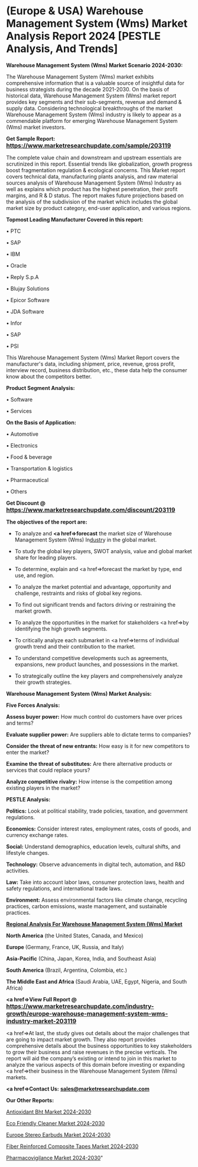 # (Europe & USA) Warehouse Management System (Wms) Market Analysis Report 2024 [PESTLE Analysis, And Trends]

<strong>Warehouse Management System (Wms) Market Scenario 2024-2030:</strong>

The Warehouse Management System (Wms) market exhibits comprehensive information that is a valuable source of insightful data for business strategists during the decade 2021-2030. On the basis of historical data, Warehouse Management System (Wms) market report provides key segments and their sub-segments, revenue and demand &amp; supply data. Considering technological breakthroughs of the market Warehouse Management System (Wms) industry is likely to appear as a commendable platform for emerging Warehouse Management System (Wms) market investors.

<strong>Get Sample Report: <a href=https://www.marketresearchupdate.com/sample/203119><font size=3 color=#0000ff>https://www.marketresearchupdate.com/sample/203119</font></a></strong>

The complete value chain and downstream and upstream essentials are scrutinized in this report. Essential trends like globalization, growth progress boost fragmentation regulation &amp; ecological concerns. This Market report covers technical data, manufacturing plants analysis, and raw material sources analysis of Warehouse Management System (Wms) Industry as well as explains which product has the highest penetration, their profit margins, and R & D status. The report makes future projections based on the analysis of the subdivision of the market which includes the global market size by product category, end-user application, and various regions.

<strong>Topmost Leading Manufacturer Covered in this report:</strong>

• PTC

• SAP

• IBM

• Oracle

• Reply S.p.A

• Blujay Solutions

• Epicor Software

• JDA Software

• Infor

• SAP

• PSI

This Warehouse Management System (Wms) Market Report covers the manufacturer's data, including shipment, price, revenue, gross profit, interview record, business distribution, etc., these data help the consumer know about the competitors better.

<strong>Product Segment Analysis: </strong>

• Software

• Services

<strong>On the Basis of Application:</strong>

• Automotive

• Electronics

• Food & beverage

• Transportation & logistics

• Pharmaceutical

• Others

<strong>Get Discount @ <a href=https://www.marketresearchupdate.com/discount/203119><font size=3 color=#0000ff>https://www.marketresearchupdate.com/discount/203119</font></a></strong>

<strong><b>The objectives of the report are:</b></strong>

- To analyze and <strong><a href=><strong>forecast</strong></a></strong> the market size of Warehouse Management System (Wms) In<a href=ASDF991299>dustr</a>y in the global market.

- To study the global key players, SWOT analysis, value and global market share for leading players.

- To determine, explain and <a href=>forecast</a> the market by type, end use, and region.

- To analyze the market potential and advantage, opportunity and challenge, restraints and risks of global key regions.

- To find out significant trends and factors driving or restraining the market growth.

- To analyze the opportunities in the market for stakeholders <a href=>by</a> identifying the high growth segments.

- To critically analyze each submarket in <a href=>terms</a> of individual growth trend and their contribution to the market.

- To understand competitive developments such as agreements, expansions, new product launches, and possessions in the market.

- To strategically outline the key players and comprehensively analyze their growth strategies.

<strong>Warehouse Management System (Wms) Market Analysis:</strong>

<strong>Five Forces Analysis:</strong>

<strong>Assess buyer power:</strong> How much control do customers have over prices and terms?

<strong>Evaluate supplier power:</strong> Are suppliers able to dictate terms to companies?

<strong>Consider the threat of new entrants:</strong> How easy is it for new competitors to enter the market?

<strong>Examine the threat of substitutes:</strong> Are there alternative products or services that could replace yours?

<strong>Analyze competitive rivalry:</strong> How intense is the competition among existing players in the market?

<strong>PESTLE Analysis:</strong>

<strong>Politics:</strong> Look at political stability, trade policies, taxation, and government regulations.

<strong>Economics:</strong> Consider interest rates, employment rates, costs of goods, and currency exchange rates.

<strong>Social:</strong> Understand demographics, education levels, cultural shifts, and lifestyle changes.

<strong>Technology:</strong> Observe advancements in digital tech, automation, and R&D activities.

<strong>Law:</strong> Take into account labor laws, consumer protection laws, health and safety regulations, and international trade laws.

<strong>Environment:</strong> Assess environmental factors like climate change, recycling practices, carbon emissions, waste management, and sustainable practices.

<strong><u><b>Regional Analysis For Warehouse Management System (Wms) Market</b></u></strong>

<strong><b>North America</b></strong> (the United States, Canada, and Mexico)

<strong><b>Europe </b></strong>(Germany, France, UK, Russia, and Italy)

<strong><b>Asia-Pacific</b></strong> (China, Japan, Korea, India, and Southeast Asia)

<strong><b>South America</b></strong> (Brazil, Argentina, Colombia, etc.)

<strong><b>The Middle East and Africa</b></strong> (Saudi Arabia, UAE, Egypt, Nigeria, and South Africa)

<strong><a href=>View Full Report</a> @ <a href=https://www.marketresearchupdate.com/industry-growth/europe-warehouse-management-system-wms-industry-market-203119><font size=3 color=#0000ff>https://www.marketresearchupdate.com/industry-growth/europe-warehouse-management-system-wms-industry-market-203119</font></a></strong>

<a href=>At last,</a> the study gives out details about the major challenges that are going to impact market growth. They also report provides comprehensive details about the business opportunities to key stakeholders to grow their business and raise revenues in the precise verticals. The report will aid the company’s existing or intend to join in this market to analyze the various aspects of this domain before investing or expanding <a href=>their</a> business in the Warehouse Management System (Wms) markets.

<strong><a href=>Contact Us:</a></strong>
<strong>sales@marketresearchupdate.com</strong>

<strong>Our Other Reports:</strong>

<a href=https://www.linkedin.com/pulse/antioxidant-bht-market-opportunities-stay-ahead>Antioxidant Bht Market 2024-2030</a>

<a href=https://www.linkedin.com/pulse/eco-friendly-cleaner-market-size-trends-consumption>Eco Friendly Cleaner Market 2024-2030</a>

<a href=https://www.linkedin.com/pulse/europe-stereo-earbuds-market-2023-thriving-tremendous>Europe Stereo Earbuds Market 2024-2030</a>

<a href=https://www.linkedin.com/pulse/fiber-reinforced-composite-tapes-market-7dbsf/>Fiber Reinforced Composite Tapes Market 2024-2030</a>

<a href=https://medium.com/@plutobruno85/pharmacovigilance-market-2023-new-comprehensive-study-by-key-players-company-i-company-ii-de5ad469195d>Pharmacovigilance Market 2024-2030</a>"
